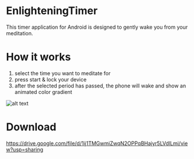 # EnlighteningTimer
This timer application for Android is designed to gently wake you from your meditation.

# How it works
1. select the time you want to meditate for
2. press start & lock your device
3. after the selected period has passed, the phone will wake and show an animated color gradient

![alt text](https://lnwmwq.db.files.1drv.com/y4mu0zMm1U4XEZ4FkyQG3HGZpzj90E-HAvqShn1eMo1PKNtcnzi71cYOLbQIq0Nj7euowfzBvG6NjiPLoXO70c4GjXEvOVaAxeNitPdap8HNdw3f794zyNN5iL95mgM9F94BkHlPSFgNB2GI3F9srWpBhOkm7CsP-el7WLTk1etiIyth5H2pGAt11-0QBfKzSmye8vZKNdJWubEzTqaK_athw)

# Download
https://drive.google.com/file/d/1ij1TMGwmiZwqN2OPPqBHajyr5LVdlLmi/view?usp=sharing
